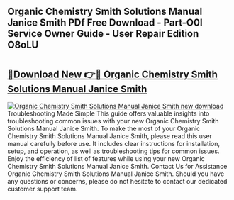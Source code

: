 ## Organic Chemistry Smith Solutions Manual Janice Smith PDf Free Download - Part-O0I Service Owner Guide - User Repair Edition O8oLU

# <h2><a href="http://bc6448.oget.top/?id=Organic+Chemistry+Smith+Solutions+Manual+Janice+Smith">🔗Download New 👉🔴 Organic Chemistry Smith Solutions Manual Janice Smith</a></h2>

[![Organic Chemistry Smith Solutions Manual Janice Smith new download](https://i.imgur.com/5g1atiW.png)](http://bc6448.oget.top/?id=Organic+Chemistry+Smith+Solutions+Manual+Janice+Smith)
Troubleshooting Made Simple This guide offers valuable insights into troubleshooting common issues with your new Organic Chemistry Smith Solutions Manual Janice Smith. To make the most of your Organic Chemistry Smith Solutions Manual Janice Smith, please read this user manual carefully before use. It includes clear instructions for installation, setup, and operation, as well as troubleshooting tips for common issues. Enjoy the efficiency of list of features while using your new Organic Chemistry Smith Solutions Manual Janice Smith. Contact Us for Assistance Organic Chemistry Smith Solutions Manual Janice Smith. Should you have any questions or concerns, please do not hesitate to contact our dedicated customer support team.
